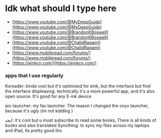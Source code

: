 # Idk what should I type here
- [https://www.youtube.com/@MyDeepGuide](https://www.youtube.com/@MyDeepGuide)
- [https://www.youtube.com/@BrandonKBoswell](https://www.youtube.com/@BrandonKBoswell)
- [https://www.youtube.com/@ChalidRaqami](https://www.youtube.com/@ChalidRaqami)
- [https://www.mobileread.com/forums/](https://www.mobileread.com/forums/)
- [https://einkcn.com/](https://einkcn.com/)

### apps that I use regularly
Koreader: kinda cool but it's optimized for eink, but the interface but find the interface displeasing. technically it's a more powerful app, and it's also open source. It's good for any E-ink device 

aio-launcher: my fav launcher. The reason I changed the onyx launcher, because it's ugly (im not kidding )

ابجد: it's cool but u must subscribe to read some books, There is all kinds of books and also translated 
Syncthing: to sync my files across my laptops and iPad, Its pretty good tho
